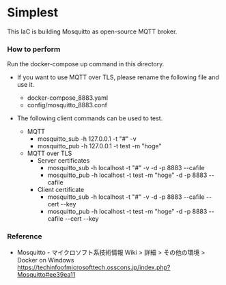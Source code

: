 # Simplest
This IaC is building Mosquitto as open-source MQTT broker.

### How to perform
Run the docker-compose up command in this directory.

- If you want to use MQTT over TLS, please rename the following file and use it.
  - docker-compose_8883.yaml
  - config/mosquitto_8883.conf

- The following client commands can be used to test.
  - MQTT
    - mosquitto_sub -h 127.0.0.1 -t "#" -v
    - mosquitto_pub -h 127.0.0.1 -t test -m "hoge"
  - MQTT over TLS
    - Server certificates
      - mosquitto_sub -h localhost -t "#" -v -d -p 8883 --cafile <path of ca.crt>
      - mosquitto_pub -h localhost -t test -m "hoge" -d -p 8883 --cafile <path of ca.crt>
    - Client certificate
      - mosquitto_sub -h localhost -t "#" -v -d -p 8883 --cafile <path of ca.crt> --cert <path of client.crt> --key <path of client.key> 
      - mosquitto_pub -h localhost -t test -m "hoge" -d -p 8883 --cafile <path of ca.crt> --cert <path of client.crt> --key <path of client.key> 

### Reference
- Mosquitto - マイクロソフト系技術情報 Wiki > 詳細 > その他の環境 > Docker on Windows
https://techinfoofmicrosofttech.osscons.jp/index.php?Mosquitto#ee39ea11
